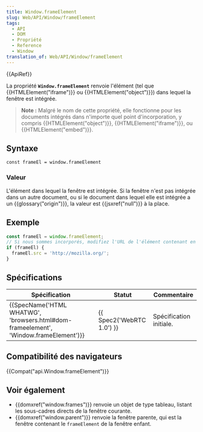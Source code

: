 ```yaml
---
title: Window.frameElement
slug: Web/API/Window/frameElement
tags:
  - API
  - DOM
  - Propriété
  - Reference
  - Window
translation_of: Web/API/Window/frameElement
---
```

{{ApiRef}}

La propriété **`Window.frameElement`** renvoie l'élément (tel que {{HTMLElement("iframe")}} ou {{HTMLElement("object")}}) dans lequel la fenêtre est intégrée.

> **Note :** Malgré le nom de cette propriété, elle fonctionne pour les documents intégrés dans n'importe quel point d'incorporation, y compris {{HTMLElement("object")}}, {{HTMLElement("iframe")}}, ou {{HTMLElement("embed")}}.

## Syntaxe

    const frameEl = window.frameElement

### Valeur

L'élément dans lequel la fenêtre est intégrée. Si la fenêtre n'est pas intégrée dans un autre document, ou si le document dans lequel elle est intégrée a un {{glossary("origin")}}, la valeur est {{jsxref("null")}} à la place.

## Exemple

```js
const frameEl = window.frameElement;
// Si nous sommes incorporés, modifiez l'URL de l'élément contenant en 'http://mozilla.org/'
if (frameEl) {
  frameEl.src = 'http://mozilla.org/';
}
```

## Spécifications

| Spécification                                                                                                    | Statut                           | Commentaire             |
| ---------------------------------------------------------------------------------------------------------------- | -------------------------------- | ----------------------- |
| {{SpecName('HTML WHATWG', 'browsers.html#dom-frameelement', 'Window.frameElement')}} | {{ Spec2('WebRTC 1.0') }} | Spécification initiale. |

## Compatibilité des navigateurs

{{Compat("api.Window.frameElement")}}

## Voir également

- {{domxref("window.frames")}} renvoie un objet de type tableau, listant les sous-cadres directs de la fenêtre courante.
- {{domxref("window.parent")}} renvoie la fenêtre parente, qui est la fenêtre contenant le `frameElement` de la fenêtre enfant.
